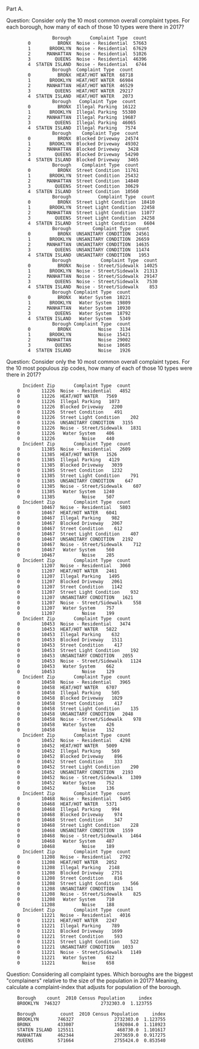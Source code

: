 Part A.

Question: Consider only the 10 most common overall complaint types. For each borough, how many of each of 
those 10 types were there in 2017?

			         Borough       Complaint Type  count
			0          BRONX  Noise - Residential  57663
			1       BROOKLYN  Noise - Residential  67629
			2      MANHATTAN  Noise - Residential  51026
			3         QUEENS  Noise - Residential  46396
			4  STATEN ISLAND  Noise - Residential   6744
			         Borough  Complaint Type  count
			0          BRONX  HEAT/HOT WATER  68718
			1       BROOKLYN  HEAT/HOT WATER  66984
			2      MANHATTAN  HEAT/HOT WATER  46529
			3         QUEENS  HEAT/HOT WATER  29217
			4  STATEN ISLAND  HEAT/HOT WATER   2073
			         Borough   Complaint Type  count
			0          BRONX  Illegal Parking  16122
			1       BROOKLYN  Illegal Parking  55380
			2      MANHATTAN  Illegal Parking  19687
			3         QUEENS  Illegal Parking  46065
			4  STATEN ISLAND  Illegal Parking   7574
			         Borough    Complaint Type  count
			0          BRONX  Blocked Driveway  24574
			1       BROOKLYN  Blocked Driveway  49302
			2      MANHATTAN  Blocked Driveway   3428
			3         QUEENS  Blocked Driveway  54290
			4  STATEN ISLAND  Blocked Driveway   3465
			         Borough    Complaint Type  count
			0          BRONX  Street Condition  11761
			1       BROOKLYN  Street Condition  25432
			2      MANHATTAN  Street Condition  14840
			3         QUEENS  Street Condition  30629
			4  STATEN ISLAND  Street Condition  10560
			         Borough          Complaint Type  count
			0          BRONX  Street Light Condition  18410
			1       BROOKLYN  Street Light Condition  22458
			2      MANHATTAN  Street Light Condition  11077
			3         QUEENS  Street Light Condition  24258
			4  STATEN ISLAND  Street Light Condition   6604
			         Borough        Complaint Type  count
			0          BRONX  UNSANITARY CONDITION  24561
			1       BROOKLYN  UNSANITARY CONDITION  26659
			2      MANHATTAN  UNSANITARY CONDITION  14635
			3         QUEENS  UNSANITARY CONDITION  11474
			4  STATEN ISLAND  UNSANITARY CONDITION   1953
			         Borough           Complaint Type  count
			0          BRONX  Noise - Street/Sidewalk  14025
			1       BROOKLYN  Noise - Street/Sidewalk  21313
			2      MANHATTAN  Noise - Street/Sidewalk  29147
			3         QUEENS  Noise - Street/Sidewalk   7530
			4  STATEN ISLAND  Noise - Street/Sidewalk    853
			         Borough Complaint Type  count
			0          BRONX   Water System  10221
			1       BROOKLYN   Water System  19809
			2      MANHATTAN   Water System  10930
			3         QUEENS   Water System  18792
			4  STATEN ISLAND   Water System   5349
			         Borough Complaint Type  count
			0          BRONX          Noise   3134
			1       BROOKLYN          Noise  15421
			2      MANHATTAN          Noise  29002
			3         QUEENS          Noise  10685
			4  STATEN ISLAND          Noise   1926

Question: Consider only the 10 most common overall complaint types.  For the 10 most populous zip codes, 
how many of each of those 10 types were there in 2017?

		  Incident Zip       Complaint Type  count
		0        11226  Noise - Residential   4852
		0        11226  HEAT/HOT WATER   7569
		0        11226  Illegal Parking   1073
		0        11226  Blocked Driveway   2200
		0        11226  Street Condition    491
		0        11226  Street Light Condition    202
		0        11226  UNSANITARY CONDITION   3155
		0        11226  Noise - Street/Sidewalk   1831
		0        11226   Water System    406
		0        11226          Noise    440
		  Incident Zip       Complaint Type  count
		0        11385  Noise - Residential   2609
		0        11385  HEAT/HOT WATER   1526
		0        11385  Illegal Parking   4129
		0        11385  Blocked Driveway   3039
		0        11385  Street Condition   1232
		0        11385  Street Light Condition    791
		0        11385  UNSANITARY CONDITION    647
		0        11385  Noise - Street/Sidewalk    607
		0        11385   Water System   1240
		0        11385          Noise    507
		  Incident Zip       Complaint Type  count
		0        10467  Noise - Residential   5803
		0        10467  HEAT/HOT WATER   6041
		0        10467  Illegal Parking    982
		0        10467  Blocked Driveway   2067
		0        10467  Street Condition    612
		0        10467  Street Light Condition    407
		0        10467  UNSANITARY CONDITION   2192
		0        10467  Noise - Street/Sidewalk    712
		0        10467   Water System    560
		0        10467          Noise    285
		  Incident Zip       Complaint Type  count
		0        11207  Noise - Residential   3060
		0        11207  HEAT/HOT WATER   2461
		0        11207  Illegal Parking   1495
		0        11207  Blocked Driveway   2061
		0        11207  Street Condition   1142
		0        11207  Street Light Condition    932
		0        11207  UNSANITARY CONDITION   1621
		0        11207  Noise - Street/Sidewalk    558
		0        11207   Water System    757
		0        11207          Noise    199
		  Incident Zip       Complaint Type  count
		0        10453  Noise - Residential   3474
		0        10453  HEAT/HOT WATER   5822
		0        10453  Illegal Parking    632
		0        10453  Blocked Driveway   1511
		0        10453  Street Condition    417
		0        10453  Street Light Condition    192
		0        10453  UNSANITARY CONDITION   2055
		0        10453  Noise - Street/Sidewalk   1124
		0        10453   Water System    662
		0        10453          Noise    129
		  Incident Zip       Complaint Type  count
		0        10458  Noise - Residential   3965
		0        10458  HEAT/HOT WATER   6707
		0        10458  Illegal Parking    505
		0        10458  Blocked Driveway   1029
		0        10458  Street Condition    417
		0        10458  Street Light Condition    135
		0        10458  UNSANITARY CONDITION   2048
		0        10458  Noise - Street/Sidewalk    978
		0        10458   Water System    426
		0        10458          Noise    152
		  Incident Zip       Complaint Type  count
		0        10452  Noise - Residential   4298
		0        10452  HEAT/HOT WATER   5009
		0        10452  Illegal Parking    569
		0        10452  Blocked Driveway    896
		0        10452  Street Condition    333
		0        10452  Street Light Condition    290
		0        10452  UNSANITARY CONDITION   2193
		0        10452  Noise - Street/Sidewalk   1309
		0        10452   Water System    752
		0        10452          Noise    136
		  Incident Zip       Complaint Type  count
		0        10468  Noise - Residential   5495
		0        10468  HEAT/HOT WATER   5371
		0        10468  Illegal Parking    994
		0        10468  Blocked Driveway    974
		0        10468  Street Condition    347
		0        10468  Street Light Condition    228
		0        10468  UNSANITARY CONDITION   1559
		0        10468  Noise - Street/Sidewalk   1464
		0        10468   Water System    487
		0        10468          Noise    189
		  Incident Zip       Complaint Type  count
		0        11208  Noise - Residential   2792
		0        11208  HEAT/HOT WATER   2052
		0        11208  Illegal Parking   2148
		0        11208  Blocked Driveway   2751
		0        11208  Street Condition    816
		0        11208  Street Light Condition    566
		0        11208  UNSANITARY CONDITION   1341
		0        11208  Noise - Street/Sidewalk    825
		0        11208   Water System    710
		0        11208          Noise    188
		  Incident Zip       Complaint Type  count
		0        11221  Noise - Residential   4016
		0        11221  HEAT/HOT WATER   2247
		0        11221  Illegal Parking    789
		0        11221  Blocked Driveway   1699
		0        11221  Street Condition    593
		0        11221  Street Light Condition    522
		0        11221  UNSANITARY CONDITION   1033
		0        11221  Noise - Street/Sidewalk   1149
		0        11221   Water System    612
		0        11221          Noise    658

Question: Considering all complaint types. Which boroughs are the biggest "complainers" relative 
to the size of the population in 2017? Meaning, calculate a complaint-index that adjusts for population 
of the borough.

		Borough    count  2010 Census Population     index                                          
		BROOKLYN  746327               2732303.0  1.123755
		                
		Borough         count  2010 Census Population     index                                               
		BROOKLYN       746327               2732303.0  1.123755
		BRONX          433007               1592084.0  1.118923
		STATEN ISLAND  125511                468730.0  1.101617
		MANHATTAN      462344               2073659.0  0.917275
		QUEENS         571664               2755424.0  0.853540




